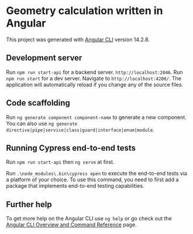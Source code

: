 # Geometry calculation written in Angular

This project was generated with [Angular CLI](https://github.com/angular/angular-cli) version 14.2.8.

## Development server

Run `npm run start-api` for a backend server. `http://localhost:2046`.
Run `npm run start` for a dev server. Navigate to `http://localhost:4200/`. The application will automatically reload if you change any of the source files.

## Code scaffolding

Run `ng generate component component-name` to generate a new component. You can also use `ng generate directive|pipe|service|class|guard|interface|enum|module`.

## Running Cypress end-to-end tests

Run `npm run start-api` then `ng serve` at first.

Run `.\node_modules\.bin\cypress open` to execute the end-to-end tests via a platform of your choice. To use this command, you need to first add a package that implements end-to-end testing capabilities.

## Further help

To get more help on the Angular CLI use `ng help` or go check out the [Angular CLI Overview and Command Reference](https://angular.io/cli) page.
